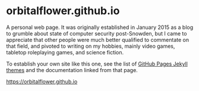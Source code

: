 # orbitalflower.github.io

A personal web page. It was originally established in January 2015 as a blog to
grumble about state of computer security post-Snowden, but I came to appreciate
that other people were much better qualified to commentate on that field, and
pivoted to writing on my hobbies, mainly video games, tabletop roleplaying
games, and science fiction.

To establish your own site like this one, see the list of
[GitHub Pages Jekyll themes](https://pages.github.com/themes/) and the
documentation linked from that page.

<https://orbitalflower.github.io>

